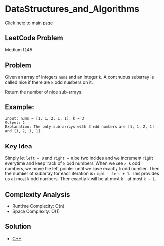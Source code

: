 # DataStructures_and_Algorithms
Click [here](../../README.md) to main page

## LeetCode Problem
Medium  1248

## Problem
Given an array of integers `nums` and an integer `k`. A continuous subarray is called nice if there are `k` odd numbers on it.

Return the number of nice sub-arrays.

## Example:
```
Input: nums = [1, 1, 2, 1, 1], k = 3
Output: 2
Explanation: The only sub-arrays with 3 odd numbers are [1, 1, 2, 1] and [1, 2, 1, 1]
```

## Key Idea
Simply let `left = 0` and `right = 0` be two incides and we increment `right` everytime and keep track of `k` odd numbers. When we see `> k` odd numbers, we move the left pointer until we have exactly `k` odd number. Then the number of subarray for each iteration is `right - left + 1`. This provides us at most `k` odd numbers. Then exactly `k` will be at most `k` - at most `k - 1`. 

## Complexity Analysis
- Runtime Complexity: O(n)
- Space Complexity: O(1)

## Solution
- [C++](./solution.py)